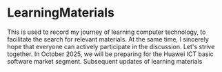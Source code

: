 # LearningMaterials
This is used to record my journey of learning computer technology, to facilitate the search for relevant materials. At the same time, I sincerely hope that everyone can actively participate in the discussion. Let's strive together.
In October 2025, we will be preparing for the Huawei ICT basic software market segment. Subsequent updates of learning materials
